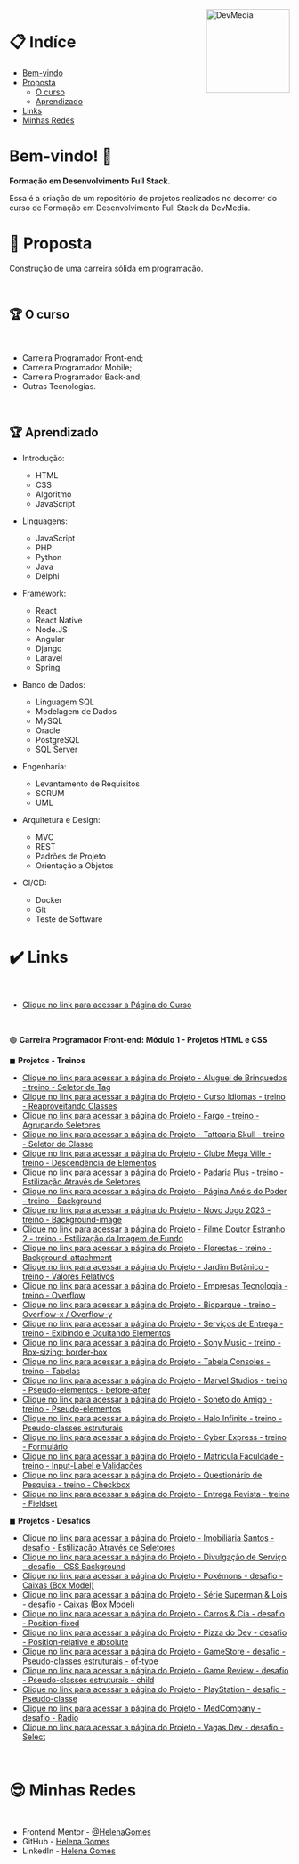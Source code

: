 <div>
  <img align="right" src="https://user-images.githubusercontent.com/94927107/202265955-b983bdc4-6acb-4e5a-912a-8120835cb493.jpg" alt="DevMedia" width="150px">
</div>

# 📋 Indíce

- [Bem-vindo](#id01)
- [Proposta](#id02)
  - [O curso](#id02.1)
  - [Aprendizado](#id03.1)
- [Links](#id04)
- [Minhas Redes](#id09)

# Bem-vindo! 👋 <a name="id01"></a>

**Formação em Desenvolvimento Full Stack.**

Essa é a criação de um repositório de projetos realizados no decorrer do curso de Formação em Desenvolvimento Full Stack da DevMedia.

# 🚀 Proposta <a name="id02"></a>

Construção de uma carreira sólida em programação. 

<br />

## :trophy: O curso <a name="id02.1"></a>

<br />

- Carreira Programador Front-end;
- Carreira Programador Mobile;
- Carreira Programador Back-and;
- Outras Tecnologias.

<br />

## :trophy: Aprendizado <a name="id03.1"></a>

- Introdução: 
  - HTML
  - CSS
  - Algoritmo
  - JavaScript

- Linguagens: 
  - JavaScript
  - PHP
  - Python
  - Java
  - Delphi

- Framework: 
  - React
  - React Native
  - Node.JS
  - Angular
  - Django
  - Laravel
  - Spring

- Banco de Dados: 
  - Linguagem SQL
  - Modelagem de Dados
  - MySQL
  - Oracle
  - PostgreSQL
  - SQL Server

- Engenharia: 
  - Levantamento de Requisitos
  - SCRUM
  - UML

- Arquitetura e Design: 
  - MVC
  - REST
  - Padrões de Projeto
  - Orientação a Objetos

- CI/CD: 
  - Docker
  - Git
  - Teste de Software
  

# :heavy_check_mark: Links <a name="id04"></a>

<br />

- [Clique no link para acessar a Página do Curso](https://www.devmedia.com.br/carreira-programador/?slug=todos)

<br />

🟢 **Carreira Programador Front-end: Módulo 1 - Projetos HTML e CSS**


◼ **Projetos - Treinos**

- [Clique no link para acessar a página do Projeto - Aluguel de Brinquedos - treino - Seletor de Tag](https://helena-lujan-gomes.github.io/DevMedia-Desenvolvimento-Full-Stack/projeto%20-%20aluguel%20de%20brinquedos%20-%20treino%20-%20seletor%20de%20tag/index.html)
- [Clique no link para acessar a página do Projeto - Curso Idiomas - treino - Reaproveitando Classes ](https://helena-lujan-gomes.github.io/DevMedia-Desenvolvimento-Full-Stack/projeto%20-%20curso%20idiomas%20-%20treino%20-%20reaproveitando%20classes/index.html)
- [Clique no link para acessar a página do Projeto - Fargo - treino - Agrupando Seletores ](https://helena-lujan-gomes.github.io/DevMedia-Desenvolvimento-Full-Stack/projeto%20-%20fargo%20-%20treino%20-%20agrupando%20seletores/index.html)
- [Clique no link para acessar a página do Projeto - Tattoaria Skull - treino - Seletor de Classe ](https://helena-lujan-gomes.github.io/DevMedia-Desenvolvimento-Full-Stack/projeto%20-%20tattoaria%20skull%20-%20treino%20-%20seletor%20de%20classe/index.html)
- [Clique no link para acessar a página do Projeto - Clube Mega Ville - treino - Descendência de Elementos ](https://helena-lujan-gomes.github.io/DevMedia-Desenvolvimento-Full-Stack/projeto%20-%20clube%20mega%20ville%20-%20treino%20-%20descend%C3%AAncia%20de%20elementos/index.html)
- [Clique no link para acessar a página do Projeto - Padaria Plus - treino - Estilização Através de Seletores ](https://helena-lujan-gomes.github.io/DevMedia-Desenvolvimento-Full-Stack/projeto%20-%20padaria%20plus%20-%20treino%20-%20estiliza%C3%A7%C3%A3o%20atrav%C3%A9s%20de%20seletores/index.html)
- [Clique no link para acessar a página do Projeto - Página Anéis do Poder - treino - Background ](https://helena-lujan-gomes.github.io/DevMedia-Desenvolvimento-Full-Stack/projeto%20-%20pagina%20aneis%20do%20poder%20-%20treino%20-%20background//index.html)
- [Clique no link para acessar a página do Projeto - Novo Jogo 2023 - treino - Background-image ](https://helena-lujan-gomes.github.io/DevMedia-Desenvolvimento-Full-Stack/projeto%20-%20novo%20jogo%202023%20-%20treino%20-%20background-image/index.html)
- [Clique no link para acessar a página do Projeto - Filme Doutor Estranho 2 - treino - Estilização da Imagem de Fundo ](https://helena-lujan-gomes.github.io/DevMedia-Desenvolvimento-Full-Stack/projeto%20-%20filme%20doutor%20estranho%202%20-%20treino%20-%20estilizando%20a%20imagem%20de%20fundo/index.html)
- [Clique no link para acessar a página do Projeto - Florestas - treino - Background-attachment ](https://helena-lujan-gomes.github.io/DevMedia-Desenvolvimento-Full-Stack/projeto%20-%20florestas%20-%20treino%20-%20background-attachment/index.html)
- [Clique no link para acessar a página do Projeto - Jardim Botânico - treino - Valores Relativos ](https://helena-lujan-gomes.github.io/DevMedia-Desenvolvimento-Full-Stack/projeto%20-%20jardim%20bot%C3%A2nico%20-%20treino%20-%20valores%20relativos/index.html)
- [Clique no link para acessar a página do Projeto - Empresas Tecnologia - treino - Overflow ](https://helena-lujan-gomes.github.io/DevMedia-Desenvolvimento-Full-Stack/projeto%20-%20empresas%20tecnologia%20-%20treino%20-%20overflow/index.html)
- [Clique no link para acessar a página do Projeto - Bioparque - treino - Overflow-x / Overflow-y ](https://helena-lujan-gomes.github.io/DevMedia-Desenvolvimento-Full-Stack/projeto%20-%20bioparque%20-%20treino%20-%20overflow-x%20e%20overflow-y/index.html)
- [Clique no link para acessar a página do Projeto - Serviços de Entrega - treino - Exibindo e Ocultando Elementos ](https://helena-lujan-gomes.github.io/DevMedia-Desenvolvimento-Full-Stack/projeto%20-%20servico%20de%20entregas%20-%20treino%20-%20exibindo%20e%20ocultando%20elementos/index.html)
- [Clique no link para acessar a página do Projeto - Sony Music - treino - Box-sizing: border-box ](https://helena-lujan-gomes.github.io/DevMedia-Desenvolvimento-Full-Stack/projeto%20-%20sony%20music%20-%20treino%20-%20box-sizing/index.html)
- [Clique no link para acessar a página do Projeto - Tabela Consoles - treino - Tabelas ](https://helena-lujan-gomes.github.io/DevMedia-Desenvolvimento-Full-Stack/projeto%20-%20tabela-consoles%20-%20treino%20-%20tabelas/index.html)
- [Clique no link para acessar a página do Projeto - Marvel Studios - treino - Pseudo-elementos - before-after ](https://helena-lujan-gomes.github.io/DevMedia-Desenvolvimento-Full-Stack/projeto%20-%20marvel%20studios%20-%20treino%20-%20pseudo-elementos%20-%20before-after/index.html)
- [Clique no link para acessar a página do Projeto - Soneto do Amigo - treino - Pseudo-elementos](https://helena-lujan-gomes.github.io/DevMedia-Desenvolvimento-Full-Stack/projeto%20-%20soneto%20do%20amigo%20-%20treino%20-%20pseudo%20elementos/index.html)
- [Clique no link para acessar a página do Projeto - Halo Infinite - treino - Pseudo-classes estruturais ](https://helena-lujan-gomes.github.io/DevMedia-Desenvolvimento-Full-Stack/projeto%20-%20halo-infinite%20-%20treino%20-%20pseudo-classes%20estruturais/index.html)
- [Clique no link para acessar a página do Projeto - Cyber Express - treino - Formulário ](https://helena-lujan-gomes.github.io/DevMedia-Desenvolvimento-Full-Stack/projeto%20-%20cyberexpress%20-%20treino%20-%20form/index.html)
- [Clique no link para acessar a página do Projeto - Matrícula Faculdade - treino - Input-Label e Validações ](https://helena-lujan-gomes.github.io/DevMedia-Desenvolvimento-Full-Stack/projeto%20-%20matricula%20faculdade%20-%20treino%20-%20input-label/index.html)
- [Clique no link para acessar a página do Projeto - Questionário de Pesquisa - treino - Checkbox ](https://helena-lujan-gomes.github.io/DevMedia-Desenvolvimento-Full-Stack/projeto%20-%20questionario%20de%20pesquisa%20-%20treino%20-%20checkbox/)
- [Clique no link para acessar a página do Projeto - Entrega Revista - treino - Fieldset ](https://helena-lujan-gomes.github.io/DevMedia-Desenvolvimento-Full-Stack/projeto%20-%20form%20revista%20-%20treino%20-%20fieldset/index.html)






◼ **Projetos - Desafios**

- [Clique no link para acessar a página do Projeto - Imobiliária Santos - desafio - Estilização Através de Seletores ](https://helena-lujan-gomes.github.io/DevMedia-Desenvolvimento-Full-Stack/projeto%20-%20imobili%C3%A1ria%20santos%20-%20desafio/index.html)
- [Clique no link para acessar a página do Projeto - Divulgação de Serviço - desafio - CSS Background ](https://helena-lujan-gomes.github.io/DevMedia-Desenvolvimento-Full-Stack/projeto%20-%20divulga%C3%A7%C3%A3o%20de%20servi%C3%A7o%20-%20desafio%20-%20CSS%20Background/index.html)
- [Clique no link para acessar a página do Projeto - Pokémons - desafio - Caixas (Box Model) ](https://helena-lujan-gomes.github.io/DevMedia-Desenvolvimento-Full-Stack/projeto%20-%20pokemon%20-%20desafio%20-%20caixas-box-model/index.html)
- [Clique no link para acessar a página do Projeto - Série Superman & Lois - desafio - Caixas (Box Model) ](https://helena-lujan-gomes.github.io/DevMedia-Desenvolvimento-Full-Stack/projeto%20-%20serie%20superman%20&%20lois%20-%20desafio%20-%20caixas-box-model/index.html)
- [Clique no link para acessar a página do Projeto - Carros & Cia - desafio - Position-fixed ](https://helena-lujan-gomes.github.io/DevMedia-Desenvolvimento-Full-Stack/projeto%20-%20carros-cia%20-%20desafio%20-%20position/index.html)
- [Clique no link para acessar a página do Projeto - Pizza do Dev - desafio - Position-relative e absolute ](https://helena-lujan-gomes.github.io/DevMedia-Desenvolvimento-Full-Stack/projeto%20-%20pizza%20do%20dev%20-%20desafio%20-%20position%20relative%20e%20absolute/index.html)
- [Clique no link para acessar a página do Projeto - GameStore - desafio - Pseudo-classes estruturais - of-type ](https://helena-lujan-gomes.github.io/DevMedia-Desenvolvimento-Full-Stack/projeto%20-%20gamestore%20-%20desafio%20-%20pseudo-classes%20estruturais-%20of-type/index.html)
- [Clique no link para acessar a página do Projeto - Game Review - desafio - Pseudo-classes estruturais - child ](https://helena-lujan-gomes.github.io/DevMedia-Desenvolvimento-Full-Stack/projeto%20-%20gameereview%20-%20desafio%20-%20pseudoclasse-child/index.html)
- [Clique no link para acessar a página do Projeto - PlayStation - desafio - Pseudo-classe ](https://helena-lujan-gomes.github.io/DevMedia-Desenvolvimento-Full-Stack/projeto%20-%20playstation%20-%20desafio%20-%20pseudo-classe/index.html)
- [Clique no link para acessar a página do Projeto - MedCompany - desafio - Radio ](https://helena-lujan-gomes.github.io/DevMedia-Desenvolvimento-Full-Stack/projeto%20-%20form-exame-medico%20-%20desafio-%20radio/index.html)
- [Clique no link para acessar a página do Projeto - Vagas Dev - desafio - Select ](https://helena-lujan-gomes.github.io/DevMedia-Desenvolvimento-Full-Stack/projeto%20-%20vagasdev%20-%20desafio-%20select/index.html)

<br />

# :sunglasses: Minhas Redes <a name="id09"></a>

<br />

- Frontend Mentor - [@HelenaGomes](https://www.frontendmentor.io/profile/helena-Lujan-Gomes)
- GitHub - [Helena Gomes](https://github.com/helena-Lujan-Gomes)
- LinkedIn - [Helena Gomes](https://www.linkedin.com/in/helena-lujan-gomes/)



